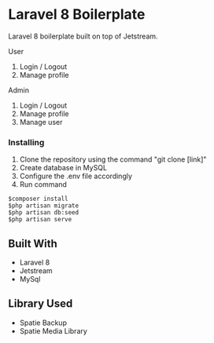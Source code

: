 # Laravel 8 Boilerplate

Laravel 8 boilerplate built on top of Jetstream.

User

1. Login / Logout
2. Manage profile

Admin

1. Login / Logout
2. Manage profile
3. Manage user

### Installing

1. Clone the repository using the command "git clone [link]"
2. Create database in MySQL
3. Configure the .env file accordingly
4. Run command

```
$composer install
$php artisan migrate
$php artisan db:seed
$php artisan serve
```

## Built With

-   Laravel 8
-   Jetstream
-   MySql

## Library Used

-   Spatie Backup
-   Spatie Media Library
